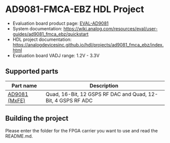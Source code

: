 # AD9081-FMCA-EBZ HDL Project

- Evaluation board product page: [EVAL-AD9081](https://www.analog.com/eval-ad9081)
- System documentation: https://wiki.analog.com/resources/eval/user-guides/ad9081_fmca_ebz/quickstart
- HDL project documentation: https://analogdevicesinc.github.io/hdl/projects/ad9081_fmca_ebz/index.html
- Evaluation board VADJ range: 1.2V - 3.3V

## Supported parts

| Part name                                      | Description                                                  |
|------------------------------------------------|--------------------------------------------------------------|
| [AD9081 (MxFE)](https://www.analog.com/ad9081) | Quad, 16-Bit, 12 GSPS RF DAC and Quad, 12-Bit, 4 GSPS RF ADC |

## Building the project

Please enter the folder for the FPGA carrier you want to use and read the README.md.
